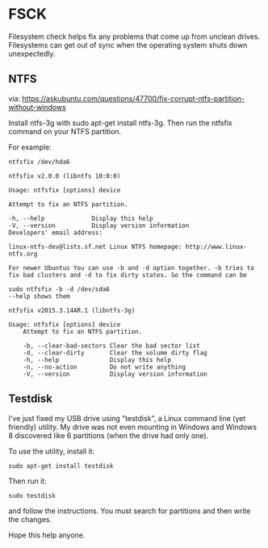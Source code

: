 # FSCK

Filesystem check helps fix any problems that come up from unclean drives. Filesystems can get out of sync when the operating system shuts down unexpectedly. 


## NTFS

via:
https://askubuntu.com/questions/47700/fix-corrupt-ntfs-partition-without-windows

Install ntfs-3g with sudo apt-get install ntfs-3g. Then run the ntfsfix command on your NTFS partition.

For example:

```
ntfsfix /dev/hda6
```

```
ntfsfix v2.0.0 (libntfs 10:0:0)

Usage: ntfsfix [options] device

Attempt to fix an NTFS partition.

-h, --help             Display this help
-V, --version          Display version information
Developers' email address:

linux-ntfs-dev@lists.sf.net Linux NTFS homepage: http://www.linux-ntfs.org

For newer Ubuntus You can use -b and -d option together. -b tries to fix bad clusters and -d to fix dirty states. So the command can be

sudo ntfsfix -b -d /dev/sda6
--help shows them

ntfsfix v2015.3.14AR.1 (libntfs-3g)

Usage: ntfsfix [options] device
    Attempt to fix an NTFS partition.

    -b, --clear-bad-sectors Clear the bad sector list
    -d, --clear-dirty       Clear the volume dirty flag
    -h, --help              Display this help
    -n, --no-action         Do not write anything
    -V, --version           Display version information
```

## Testdisk

I've just fixed my USB drive using "testdisk", a Linux command line (yet friendly) utility. My drive was not even mounting in Windows and Windows 8 discovered like 6 partitions (when the drive had only one).

To use the utility, install it:

```
sudo apt-get install testdisk
```

Then run it:

```
sudo testdisk
```

and follow the instructions. You must search for partitions and then write the changes.

Hope this help anyone.